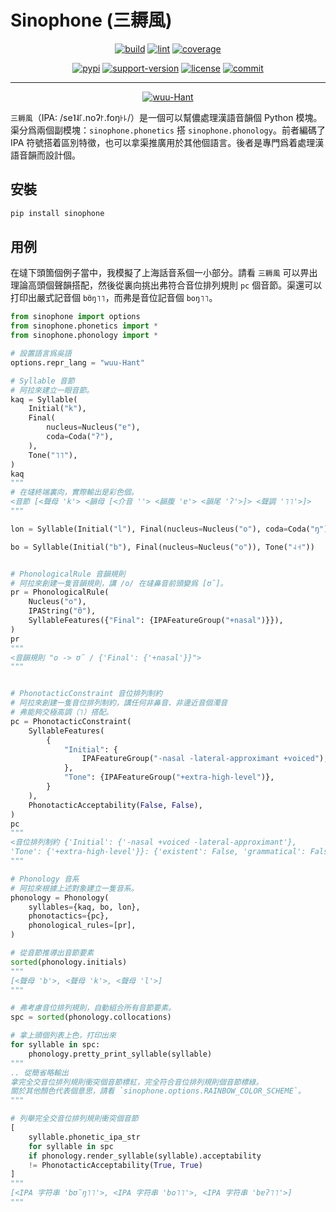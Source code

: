 # Sinophone (三耨風)

<p align="center">
    <a href="https://github.com/edward-martyr/sinophone/actions?query=workflow%3Abuild"><img src="https://github.com/edward-martyr/sinophone/workflows/build/badge.svg?branch=master" alt="build"></a>
    <a href="https://github.com/edward-martyr/sinophone/actions?query=workflow%3Alint"><img src="https://github.com/edward-martyr/sinophone/workflows/lint/badge.svg?branch=master" alt="lint"></a>
    <a href="https://codecov.io/gh/edward-martyr/sinophone"><img src="https://img.shields.io/codecov/c/github/edward-martyr/sinophone" alt="coverage"></a>
</p>
<p align="center">
    <a href="https://pypi.org/project/sinophone/"><img src="https://img.shields.io/pypi/v/sinophone.svg" alt="pypi"></a>
    <a href="https://img.shields.io/pypi/pyversions/sinophone"><img src="https://img.shields.io/pypi/pyversions/sinophone" alt="support-version"></a>
    <a href="https://github.com/edward-martyr/sinophone/blob/master/LICENSE"><img src="https://img.shields.io/github/license/edward-martyr/sinophone" alt="license"></a>
    <a href="https://github.com/edward-martyr/sinophone/commits/master"><img src="https://img.shields.io/github/last-commit/edward-martyr/sinophone" alt="commit"></a>
</p>
<hr>
<p align="center">
    <a href="https://github.com/edward-martyr/sinophone/blob/master/README.md"><img src="https://img.shields.io/badge/lang-en--Latn-red.svg" alt="wuu-Hant"></a>
</p>

`三耨風`（IPA: /se˥˨꜒.noʔ꜓.foŋ꜔꜕/）是一個可以幫儂處理漢語音韻個 Python 模塊。渠分爲兩個副模塊：`sinophone.phonetics` 搭 `sinophone.phonology`。前者編碼了 IPA 符號搭着區別特徵，也可以拿渠推廣用於其他個語言。後者是專門爲着處理漢語音韻而設計個。

## 安裝

```bash
pip install sinophone
```

## 用例

在墶下頭箇個例子當中，我模擬了上海話音系個一小部分。請看 `三耨風` 可以畀出理論高頭個聲韻搭配，然後從裏向挑出弗符合音位排列規則 `pc` 個音節。渠還可以打印出嚴式記音個 `bʊ̃ŋ˥˥`，而弗是音位記音個 `boŋ˥˥`。

```python
from sinophone import options
from sinophone.phonetics import *
from sinophone.phonology import *

# 設置語言爲吳語
options.repr_lang = "wuu-Hant"

# Syllable 音節
# 阿拉來建立一眼音節。
kaq = Syllable(
    Initial("k"),
    Final(
        nucleus=Nucleus("ɐ"),
        coda=Coda("ʔ"),
    ),
    Tone("˥˥"),
)
kaq
"""
# 在墶終端裏向，實際輸出是彩色個。
<音節 [<聲母 'k'> <韻母 [<介音 ''> <韻腹 'ɐ'> <韻尾 'ʔ'>]> <聲調 '˥˥'>]>
"""

lon = Syllable(Initial("l"), Final(nucleus=Nucleus("o"), coda=Coda("ŋ")), Tone("˨˧"))

bo = Syllable(Initial("b"), Final(nucleus=Nucleus("o")), Tone("˨˧"))


# PhonologicalRule 音韻規則
# 阿拉來創建一隻音韻規則，講 /o/ 在墶鼻音前頭變爲 [ʊ̃]。
pr = PhonologicalRule(
    Nucleus("o"),
    IPAString("ʊ̃"),
    SyllableFeatures({"Final": {IPAFeatureGroup("+nasal")}}),
)
pr
"""
<音韻規則 "o -> ʊ̃ / {'Final': {'+nasal'}}">
"""


# PhonotacticConstraint 音位排列制約
# 阿拉來創建一隻音位排列制約，講任何非鼻音、非邊近音個濁音
# 弗能夠交極高調（˥）搭配。
pc = PhonotacticConstraint(
    SyllableFeatures(
        {
            "Initial": {
                IPAFeatureGroup("-nasal -lateral-approximant +voiced"),
            },
            "Tone": {IPAFeatureGroup("+extra-high-level")},
        }
    ),
    PhonotacticAcceptability(False, False),
)
pc
"""
<音位排列制約 {'Initial': {'-nasal +voiced -lateral-approximant'},
'Tone': {'+extra-high-level'}}: {'existent': False, 'grammatical': False}>
"""

# Phonology 音系
# 阿拉來根據上述對象建立一隻音系。
phonology = Phonology(
    syllables={kaq, bo, lon},
    phonotactics={pc},
    phonological_rules=[pr],
)

# 從音節推導出音節要素
sorted(phonology.initials)
"""
[<聲母 'b'>, <聲母 'k'>, <聲母 'l'>]
"""

# 弗考慮音位排列規則，自動組合所有音節要素。
spc = sorted(phonology.collocations)

# 拿上頭個列表上色，打印出來
for syllable in spc:
    phonology.pretty_print_syllable(syllable)
"""
.. 從簡省略輸出
拿完全交音位排列規則衝突個音節標紅，完全符合音位排列規則個音節標綠。
關於其他顏色代表個意思，請看 `sinophone.options.RAINBOW_COLOR_SCHEME`。
"""

# 列舉完全交音位排列規則衝突個音節
[
    syllable.phonetic_ipa_str
    for syllable in spc
    if phonology.render_syllable(syllable).acceptability
    != PhonotacticAcceptability(True, True)
]
"""
[<IPA 字符串 'bʊ̃ŋ˥˥'>, <IPA 字符串 'bo˥˥'>, <IPA 字符串 'bɐʔ˥˥'>]
"""
```
